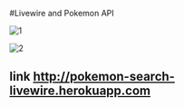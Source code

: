 #Livewire and Pokemon API

![1](https://user-images.githubusercontent.com/54117382/95276044-8186c180-0820-11eb-9c07-47dbe0200c7e.PNG)

![2](https://user-images.githubusercontent.com/54117382/95276081-97948200-0820-11eb-94a6-e2ebea898940.PNG)

## link http://pokemon-search-livewire.herokuapp.com
